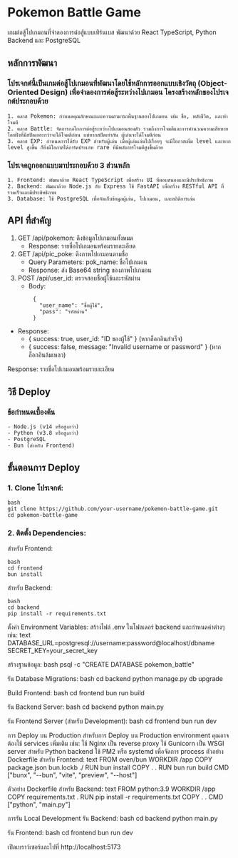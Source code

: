 # Pokemon Battle Game
เกมต่อสู้โปเกมอนที่จำลองการต่อสู้แบบเทิร์นเบส พัฒนาด้วย React TypeScript, Python Backend และ PostgreSQL


## หลักการพัฒนา
  ### โปรเจกต์นี้เป็นเกมต่อสู้โปเกมอนที่พัฒนาโดยใช้หลักการออกแบบเชิงวัตถุ (Object-Oriented Design) เพื่อจำลองการต่อสู้ระหว่างโปเกมอน โครงสร้างหลักของโปรเจกต์ประกอบด้วย
    1. คลาส Pokemon: กำหนดคุณลักษณะและความสามารถพื้นฐานของโปเกมอน เช่น ชื่อ, พลังชีวิต, และท่าโจมตี
    2. คลาส Battle: จัดการกลไกการต่อสู้ระหว่างโปเกมอนสองตัว รวมถึงการโจมตีและการคำนวณความเสียหาย โดยฝั่งที่มีสปีดเยอะกว่าจะได้โจมตีก่อน แต่หากสปีดเท่ากัน ผู้เล่นจะได้โจมตีก่อน
    3. คลาส EXP: กำหนดการได้รับ EXP สำหรับผู้เล่น เมื่อผู้เล่นเล่นไปเรื่อยๆ จะมีโอกาสเพิ่ม level และหาก level สูงขึ้น ก็ยิ่งมีโอกาสได้การ์ดประเภท rare ที่มีพลังการโจมตีสูงขึ้นด้วย
  ### โปรเจคถูกออกแบบมาประกอบด้วย 3 ส่วนหลัก
    1. Frontend: พัฒนาด้วย React TypeScript เพื่อสร้าง UI ที่ตอบสนองและมีประสิทธิภาพ
    2. Backend: พัฒนาด้วย Node.js กับ Express ใช้ FastAPI เพื่อสร้าง RESTful API ที่รวดเร็วและมีประสิทธิภาพ
    3. Database: ใช้ PostgreSQL เพื่อจัดเก็บข้อมูลผู้เล่น, โปเกมอน, และสถิติการเล่น


## API ที่สำคัญ
  1. GET /api/pokemon: ดึงข้อมูลโปเกมอนทั้งหมด
     - Response: รายชื่อโปเกมอนพร้อมรายละเอียด
  2. GET /api/pic_poke: ดึงภาพโปเกมอนตามชื่อ
     - Query Parameters: pok_name: ชื่อโปเกมอน
     - Response: ส่ง Base64 string ของภาพโปเกมอน
  3. POST /api/user_id: ตรวจสอบชื่อผู้ใช้และรหัสผ่าน
     - Body:
```
        {
          "user_name": "ชื่อผู้ใช้",
          "pass": "รหัสผ่าน"
        }
```


  - Response:
      - { success: true, user_id: "ID ของผู้ใช้" } (หากล็อกอินสำเร็จ)
      - { success: false, message: "Invalid username or password" } (หากล็อกอินล้มเหลว)
  

Response: รายชื่อโปเกมอนพร้อมรายละเอียด


## วิธี Deploy
  ### ข้อกำหนดเบื้องต้น
    - Node.js (v14 หรือสูงกว่า)
    - Python (v3.8 หรือสูงกว่า)
    - PostgreSQL
    - Bun (สำหรับ Frontend)


## ขั้นตอนการ Deploy
### 1. Clone โปรเจกต์:
```
bash
git clone https://github.com/your-username/pokemon-battle-game.git
cd pokemon-battle-game
```

### 2. ติดตั้ง Dependencies:
สำหรับ Frontend:
```
bash
cd frontend
bun install
```

สำหรับ Backend:
```
bash
cd backend
pip install -r requirements.txt
```

ตั้งค่า Environment Variables:
สร้างไฟล์ .env ในโฟลเดอร์ backend และกำหนดค่าต่างๆ เช่น:
text
DATABASE_URL=postgresql://username:password@localhost/dbname
SECRET_KEY=your_secret_key

สร้างฐานข้อมูล:
bash
psql -c "CREATE DATABASE pokemon_battle"

รัน Database Migrations:
bash
cd backend
python manage.py db upgrade

Build Frontend:
bash
cd frontend
bun run build

รัน Backend Server:
bash
cd backend
python main.py

รัน Frontend Server (สำหรับ Development):
bash
cd frontend
bun run dev

การ Deploy บน Production
สำหรับการ Deploy บน Production environment คุณอาจต้องใช้ services เพิ่มเติม เช่น:
ใช้ Nginx เป็น reverse proxy
ใช้ Gunicorn เป็น WSGI server สำหรับ Python backend
ใช้ PM2 หรือ systemd เพื่อจัดการ process
ตัวอย่าง Dockerfile สำหรับ Frontend:
text
FROM oven/bun
WORKDIR /app
COPY package.json bun.lockb ./
RUN bun install
COPY . .
RUN bun run build
CMD ["bunx", "--bun", "vite", "preview", "--host"]

ตัวอย่าง Dockerfile สำหรับ Backend:
text
FROM python:3.9
WORKDIR /app
COPY requirements.txt .
RUN pip install -r requirements.txt
COPY . .
CMD ["python", "main.py"]

การรัน Local Development
รัน Backend:
bash
cd backend
python main.py

รัน Frontend:
bash
cd frontend
bun run dev

เปิดเบราว์เซอร์และไปที่ http://localhost:5173
